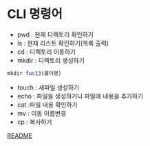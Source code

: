 # CLI 명령어

* pwd : 현재 디렉토리 확인하기
* ls : 현재 리스트 확인하기(목록 출력)
* cd : 디렉토리 이동하기
* mkdir : 디렉토리 생성하기
``` js
mkdir fus13(폴더명)
```
* touch : 새파일 생성하기
* echo : 파일을 생성하거나 파일에 내용을 추가하기
* cat :파일 내용 확인하기
* mv : 이동 이름변경
* cp : 복사하기

[README](../README.md)